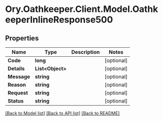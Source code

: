 # Ory.Oathkeeper.Client.Model.OathkeeperInlineResponse500
## Properties

Name | Type | Description | Notes
------------ | ------------- | ------------- | -------------
**Code** | **long** |  | [optional] 
**Details** | **List&lt;Object&gt;** |  | [optional] 
**Message** | **string** |  | [optional] 
**Reason** | **string** |  | [optional] 
**Request** | **string** |  | [optional] 
**Status** | **string** |  | [optional] 

[[Back to Model list]](../README.md#documentation-for-models) [[Back to API list]](../README.md#documentation-for-api-endpoints) [[Back to README]](../README.md)

